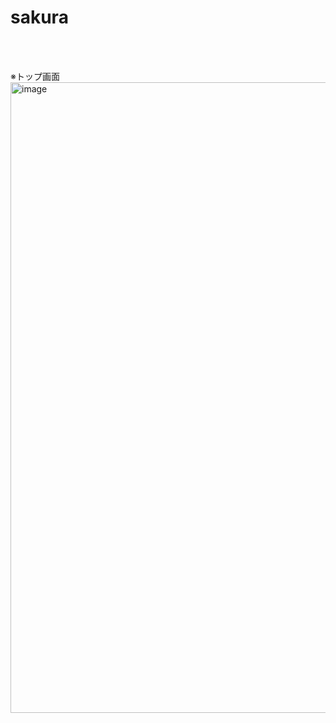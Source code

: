 # sakura
<br>
<br>

※トップ画面
<img width="1904" height="1009" alt="image" src="https://github.com/user-attachments/assets/7b0937e4-b1e3-4ab7-a9a7-004b0e131487" />

